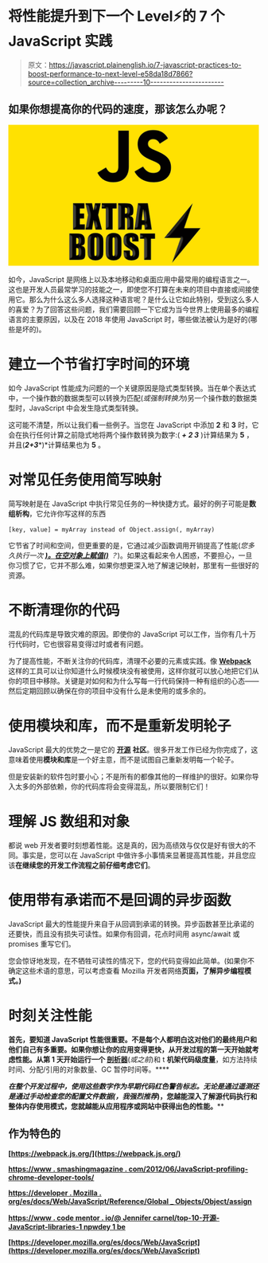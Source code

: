 # 将性能提升到下一个 Level⚡的 7 个 JavaScript 实践

> 原文：<https://javascript.plainenglish.io/7-javascript-practices-to-boost-performance-to-next-level-e58da18d7866?source=collection_archive---------10----------------------->

## 如果你想提高你的代码的速度，那该怎么办呢？

![](img/03cfdbb15b83b7e9daed0f3e13b1d665.png)

如今，JavaScript 是网络上以及本地移动和桌面应用中最常用的编程语言之一。这也是开发人员最常学习的技能之一，即使您不打算在未来的项目中直接或间接使用它。那么为什么这么多人选择这种语言呢？是什么让它如此特别，受到这么多人的喜爱？为了回答这些问题，我们需要回顾一下它成为当今世界上使用最多的编程语言的主要原因，以及在 2018 年使用 JavaScript 时，哪些做法被认为是好的(哪些是坏的)。

# 建立一个节省打字时间的环境

如今 JavaScript 性能成为问题的一个关键原因是隐式类型转换。当在单个表达式中，一个操作数的数据类型可以转换为匹配(*或强制转换为*)另一个操作数的数据类型时，JavaScript 中会发生隐式类型转换。

这可能不清楚，所以让我们看一些例子。当您在 JavaScript 中添加 **2** 和 **3** 时，它会在执行任何计算之前隐式地将两个操作数转换为数字:( ***+ 2 3*** )计算结果为 **5** ，并且(***2+3****)*计算结果也为 **5** 。

# 对常见任务使用简写映射

简写映射是在 JavaScript 中执行常见任务的一种快捷方式。最好的例子可能是**数组析构**，它允许你写这样的东西

```
[key, value] = myArray instead of Object.assign(, myArray)
```

它节省了时间和空间，但更重要的是，它通过减少函数调用开销提高了性能(*您多久执行一次* [***)。在空对象上赋值()***](https://developer.mozilla.org/es/docs/Web/JavaScript/Reference/Global_Objects/Object/assign) *？*)。如果这看起来令人困惑，不要担心，一旦你习惯了它，它并不那么难，如果你想更深入地了解速记映射，那里有一些很好的资源。

# 不断清理你的代码

混乱的代码库是导致灾难的原因。即使你的 JavaScript 可以工作，当你有几十万行代码时，它也很容易变得过时或者有问题。

为了提高性能，不断关注你的代码库，清理不必要的元素或实践。像 [**Webpack**](https://webpack.js.org/) 这样的工具可以让你知道什么时候模块没有被使用，这样你就可以放心地把它们从你的项目中移除。关键是对如何和为什么写每一行代码保持一种有组织的心态——然后定期回顾以确保在你的项目中没有什么是未使用的或多余的。

# 使用模块和库，而不是重新发明轮子

JavaScript 最大的优势之一是它的 [**开源**](https://www.codementor.io/@jennifercarnel/top-10-open-source-javascript-libraries-1npwdey1be) **社区**。很多开发工作已经为你完成了，这意味着使用**模块和库**是一个好主意，而不是试图自己重新发明每一个轮子。

但是安装新的软件包时要小心；不是所有的都像其他的一样维护的很好。如果你导入太多的外部依赖，你的代码库将会变得混乱，所以要限制它们！

# 理解 JS 数组和对象

都说 web 开发者要时刻想着性能。这是真的，因为高绩效与仅仅是好有很大的不同。事实是，您可以在 JavaScript 中做许多小事情来显著提高其性能，并且您应该**在继续您的开发工作流程之前仔细考虑它们**。

# 使用带有承诺而不是回调的异步函数

JavaScript 最大的性能提升来自于从回调到承诺的转换。异步函数甚至比承诺的还要快，而且没有损失可读性。如果你有回调，花点时间用 async/await 或 promises 重写它们。

您会惊讶地发现，在不牺牲可读性的情况下，您的代码变得如此简单。(如果你不确定这些术语的意思，可以考虑查看 Mozilla 开发者网络[](https://developer.mozilla.org/es/docs/Web/JavaScript)**页面，了解异步编程模式。)**

# **时刻关注性能**

**首先，要知道 JavaScript 性能很重要。不是每个人都明白这对他们的最终用户和他们自己有多重要。如果你想让你的应用变得更快，从开发过程的第一天开始就考虑性能。**从第 1 天开始运行一个** [**剖析器**](https://www.smashingmagazine.com/2012/06/javascript-profiling-chrome-developer-tools/)**(*或之前*)和 t **机架代码级度量**，如方法持续时间、分配/引用的对象数量、GC 暂停时间等。****

****在整个开发过程中，使用这些数字作为早期代码**红色警告标志**。无论是通过遥测还是通过手动检查您的配置文件数据(*，我强烈推荐*)，您越能深入了解源代码执行和整体内存使用模式，您就越能从应用程序或网站中获得出色的性能。****

## ****作为特色的****

****[https://webpack.js.org/](https://webpack.js.org/)****

****[https://www . smashingmagazine . com/2012/06/JavaScript-profiling-chrome-developer-tools/](https://www.smashingmagazine.com/2012/06/javascript-profiling-chrome-developer-tools/)****

****[https://developer . Mozilla . org/es/docs/Web/JavaScript/Reference/Global _ Objects/Object/assign](https://developer.mozilla.org/es/docs/Web/JavaScript/Reference/Global_Objects/Object/assign)****

****[https://www . code mentor . io/@ Jennifer carnel/top-10-开源-JavaScript-libraries-1 npwdey 1 be](https://www.codementor.io/@jennifercarnel/top-10-open-source-javascript-libraries-1npwdey1be)****

****[https://developer.mozilla.org/es/docs/Web/JavaScript](https://developer.mozilla.org/es/docs/Web/JavaScript)****